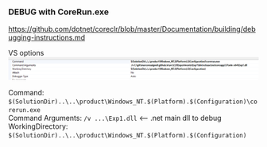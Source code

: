﻿### DEBUG with CoreRun.exe

https://github.com/dotnet/coreclr/blob/master/Documentation/building/debugging-instructions.md   


VS options
![File](file.png)

Command: `$(SolutionDir)..\..\product\Windows_NT.$(Platform).$(Configuration)\corerun.exe`  
Command Arguments: `/v ...\Exp1.dll`  <-- .net main dll to debug  
WorkingDirectory: `$(SolutionDir)..\..\product\Windows_NT.$(Platform).$(Configuration)`
